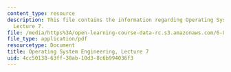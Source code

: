 ```yaml
---
content_type: resource
description: This file contains the information regarding Operating System Engineering,
  Lecture 7.
file: /media/https%3A/open-learning-course-data-rc.s3.amazonaws.com/6-828-operating-system-engineering-fall-2012/4cc5013863ff38ab10d38c6b994036f3_MIT6_828F12_lec7_notes.pdf
file_type: application/pdf
resourcetype: Document
title: Operating System Engineering, Lecture 7
uid: 4cc50138-63ff-38ab-10d3-8c6b994036f3
---
```

